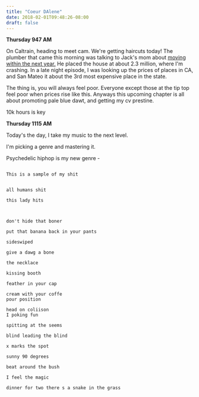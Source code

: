```yaml
---
title: "Coeur DAlene"
date: 2018-02-01T09:48:26-08:00
draft: false
---
```



**Thursday 947 AM**

On Caltrain, heading to meet cam. We're getting haircuts today! The plumber that came this morning was talking to Jack's mom about <a href="https://en.wikipedia.org/wiki/Coeur_d%27Alene,_Idaho">moving within the next year.</a> He placed the house at about 2.3 million, where I'm crashing. In a late night episode, I was looking up the prices of places in CA, and San Mateo it about the 3rd most expensive place in the state.

The thing is, you will always feel poor. Everyone except those at the tip top feel poor when prices rise like this. Anyways this upcoming chapter is all about promoting pale blue dawt, and getting my cv prestine.


10k hours is key


**Thursday 1115 AM**

Today's the day, I take my music to the next level.

I'm picking a genre and mastering it.

Psychedelic hiphop is my new genre -

```

This is a sample of my shit


all humans shit

this lady hits



don't hide that boner

put that banana back in your pants

sideswiped

give a dawg a bone

the necklace

kissing booth

feather in your cap

cream with your coffe
pour position

head on coliison
I poking fun

spitting at the seems

blind leading the blind

x marks the spot

sunny 90 degrees

beat around the bush

I feel the magic

dinner for two there s a snake in the grass

```
